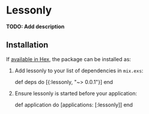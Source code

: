 # Lessonly

**TODO: Add description**

## Installation

If [available in Hex](https://hex.pm/docs/publish), the package can be installed as:

  1. Add lessonly to your list of dependencies in `mix.exs`:

        def deps do
          [{:lessonly, "~> 0.0.1"}]
        end

  2. Ensure lessonly is started before your application:

        def application do
          [applications: [:lessonly]]
        end

